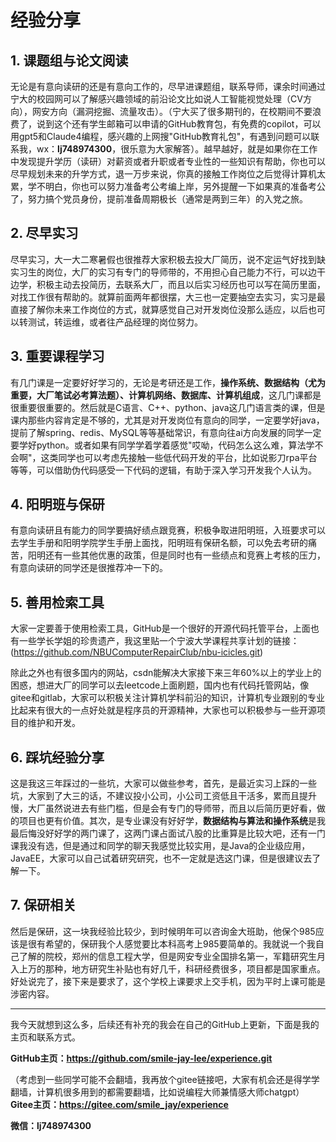 # 经验分享

## 1. 课题组与论文阅读

无论是有意向读研的还是有意向工作的，尽早进课题组，联系导师，课余时间通过宁大的校园网可以了解感兴趣领域的前沿论文比如说人工智能视觉处理（CV方向），网安方向（漏洞挖掘、流量攻击）。（宁大买了很多期刊的，在校期间不要浪费了，说到这个还有学生邮箱可以申请的GitHub教育包，有免费的copilot，可以用gpt5和Claude4编程，感兴趣的上网搜"GitHub教育礼包"，有遇到问题可以联系我，wx：**lj748974300**，很乐意为大家解答）。越早越好，就是如果你在工作中发现提升学历（读研）对薪资或者升职或者专业性的一些知识有帮助，你也可以尽早规划未来的升学方式，退一万步来说，你真的接触工作岗位之后觉得计算机太累，学不明白，你也可以努力准备考公考编上岸，另外提醒一下如果真的准备考公了，努力搞个党员身份，提前准备周期极长（通常是两到三年）的入党之旅。

## 2. 尽早实习

尽早实习，大一大二寒暑假也很推荐大家积极去投大厂简历，说不定运气好找到缺实习生的岗位，大厂的实习有专门的导师带的，不用担心自己能力不行，可以边干边学，积极主动去投简历，去联系大厂，而且以后实习经历也可以写在简历里面，对找工作很有帮助的。就算前面两年都很摆，大三也一定要抽空去实习，实习是最直接了解你未来工作岗位的方式，就算感觉自己对开发岗位没那么适应，以后也可以转测试，转运维，或者往产品经理的岗位努力。

## 3. 重要课程学习

有几门课是一定要好好学习的，无论是考研还是工作，**操作系统、数据结构（尤为重要，大厂笔试必考算法题）、计算机网络、数据库、计算机组成**，这几门课都是很重要很重要的。然后就是C语言、C++、python、java这几门语言类的课，但是课内那些内容肯定是不够的，尤其是对开发岗位有意向的同学，一定要学好java，提前了解spring、redis、MySQL等等基础常识，有意向往ai方向发展的同学一定要学好python。或者如果有同学学着学着感觉"哎呦，代码怎么这么难，算法学不会啊"，这类同学也可以考虑先接触一些低代码开发的平台，比如说影刀rpa平台等等，可以借助伪代码感受一下代码的逻辑，有助于深入学习开发我个人认为。

## 4. 阳明班与保研

有意向读研且有能力的同学要搞好绩点跟竞赛，积极争取进阳明班，入班要求可以去学生手册和阳明学院学生手册上面找，阳明班有保研名额，可以免去考研的痛苦，阳明还有一些其他优惠的政策，但是同时也有一些绩点和竞赛上考核的压力，有意向读研的同学还是很推荐冲一下的。

## 5. 善用检索工具

大家一定要善于使用检索工具，GitHub是一个很好的开源代码托管平台，上面也有一些学长学姐的珍贵遗产，我这里贴一个宁波大学课程共享计划的链接：(https://github.com/NBUComputerRepairClub/nbu-icicles.git)

除此之外也有很多国内的网站，csdn能解决大家接下来三年60%以上的学业上的困惑，想进大厂的同学可以去leetcode上面刷题，国内也有代码托管网站，像gitee和gitlab，大家可以积极关注计算机学科前沿的知识，计算机专业跟别的专业比起来有很大的一点好处就是程序员的开源精神，大家也可以积极参与一些开源项目的维护和开发。

## 6. 踩坑经验分享

这是我这三年踩过的一些坑，大家可以做些参考，首先，是最近实习上踩的一些坑，大家到了大三的话，不建议投小公司，小公司工资低且干活多，累而且提升慢，大厂虽然说进去有些门槛，但是会有专门的导师带，而且以后简历更好看，做的项目也更有价值。其次，是专业课没有好好学，**数据结构与算法和操作系统**是我最后悔没好好学的两门课了，这两门课占面试八股的比重算是比较大吧，还有一门课我没有选，但是通过和同学的聊天我感觉比较实用，是Java的企业级应用，JavaEE，大家可以自己试着研究研究，也不一定就是选这门课，但是很建议去了解一下。

## 7. 保研相关

然后是保研，这一块我经验比较少，到时候明年可以咨询金大班助，他保个985应该是很有希望的，保研我个人感觉要比本科高考上985要简单的。我就说一个我自己了解的院校，郑州的信息工程大学，但是网安专业全国排名第一，军籍研究生月入上万的那种，地方研究生补贴也有好几千，科研经费很多，项目都是国家重点。好处说完了，接下来是要求了，这个学校上课要求上交手机，因为平时上课可能是涉密内容。

---

我今天就想到这么多，后续还有补充的我会在自己的GitHub上更新，下面是我的主页和联系方式。

**GitHub主页：https://github.com/smile-jay-lee/experience.git**

（考虑到一些同学可能不会翻墙，我再放个gitee链接吧，大家有机会还是得学学翻墙，计算机很多用到的都需要翻墙，比如说编程大师兼情感大师chatgpt）
**Gitee主页：https://gitee.com/smile_jay/experience**

**微信：lj748974300**